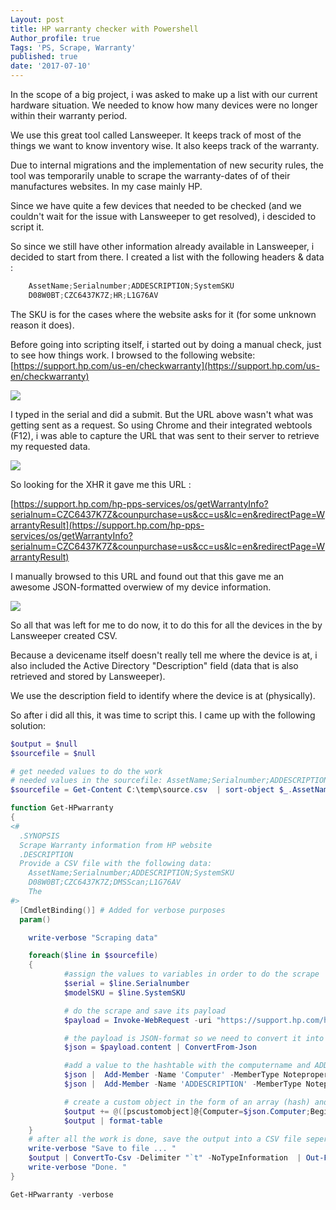 ```yaml
---
Layout: post
title: HP warranty checker with Powershell
Author_profile: true
Tags: 'PS, Scrape, Warranty'
published: true
date: '2017-07-10'
---
```


In the scope of a big project, i was asked to make up a list with our current hardware situation.
We needed to know how many devices were no longer within their warranty period.

We use this great tool called Lansweeper. It keeps track of most of the things we want to know inventory wise. It also keeps track of the warranty.

Due to internal migrations and the implementation of new security rules, the tool was temporarily unable to scrape the warranty-dates of of their manufactures websites. In my case mainly HP.

Since we have quite a few devices that needed to be checked (and we couldn't wait for the issue with Lansweeper to get resolved), i descided to script it.

So since we still have other information already available in Lansweeper, i decided to start from there.
I created a list with the following headers & data :

```javascript
    AssetName;Serialnumber;ADDESCRIPTION;SystemSKU
    D08W0BT;CZC6437K7Z;HR;L1G76AV
```
The SKU is for the cases where the website asks for it (for some unknown reason it does).

Before going into scripting itself, i started out by doing a manual check, just to see how things work. 
I browsed to the following website: [https://support.hp.com/us-en/checkwarranty](https://support.hp.com/us-en/checkwarranty)

![]({{site.baseurl}}/assets/images/scrapeforwarranty/warranty1.PNG)

I typed in the serial and did a submit. But the URL above wasn't what was getting sent as a request. So using Chrome and their integrated webtools (F12), i was able to capture the URL that was sent to their server to retrieve my requested data.

![]({{site.baseurl}}/assets/images/scrapeforwarranty/warranty2.PNG)

So looking for the XHR it gave me this URL : 

[https://support.hp.com/hp-pps-services/os/getWarrantyInfo?serialnum=CZC6437K7Z&counpurchase=us&cc=us&lc=en&redirectPage=WarrantyResult](https://support.hp.com/hp-pps-services/os/getWarrantyInfo?serialnum=CZC6437K7Z&counpurchase=us&cc=us&lc=en&redirectPage=WarrantyResult)

I manually browsed to this URL and found out that this gave me an awesome JSON-formatted overwiew of my device information.


![]({{site.baseurl}}/assets/images/scrapeforwarranty/warranty3.PNG)


So all that was left for me to do now, it to do this for all the devices in the by Lansweeper created CSV. 

Because a devicename itself doesn't really tell me where the device is at, i also included the Active Directory "Description" field (data that is also retrieved and stored by Lansweeper).

We use the description field to identify where the device is at (physically). 

So after i did all this, it was time to script this. I came up with the following solution:

```powershell
$output = $null
$sourcefile = $null

# get needed values to do the work
# needed values in the sourcefile: AssetName;Serialnumber;ADDESCRIPTION;SystemSKU
$sourcefile = Get-Content C:\temp\source.csv  | sort-object $_.AssetName | ConvertFrom-Csv -Delimiter ";"

function Get-HPwarranty
{
<#
  .SYNOPSIS
  Scrape Warranty information from HP website
  .DESCRIPTION
  Provide a CSV file with the following data:
    AssetName;Serialnumber;ADDESCRIPTION;SystemSKU
    D08W0BT;CZC6437K7Z;DMSScan;L1G76AV
    The
#>
  [CmdletBinding()] # Added for verbose purposes
  param()

    write-verbose "Scraping data"

    foreach($line in $sourcefile)
    {
            #assign the values to variables in order to do the scrape
            $serial = $line.Serialnumber
            $modelSKU = $line.SystemSKU

            # do the scrape and save its payload
            $payload = Invoke-WebRequest -uri "https://support.hp.com/hp-pps-services/os/getWarrantyInfo?serialnum=$serial&counpurchase=us&cc=us&lc=en&redirectPage=WarrantyResult&modelNum=$modelSKU"

            # the payload is JSON-format so we need to convert it into a normal object
            $json = $payload.content | ConvertFrom-Json

            #add a value to the hashtable with the computername and ADDESCRIPTION
            $json |  Add-Member -Name 'Computer' -MemberType Noteproperty -Value $line.AssetName
            $json |  Add-Member -Name 'ADDESCRIPTION' -MemberType Noteproperty -Value $line.ADDESCRIPTION

            # create a custom object in the form of an array (hash) and save it
            $output += @([pscustomobject]@{Computer=$json.Computer;BeginDate=$json.overAllWarantyStartDate;EndDate=$json.endDate;SeriesName=$json.newProduct.seriesName.replace(" Small Form Factor PC","").replace(" Notebook PC","");ADDESCRIPTION=$json.ADDESCRIPTION})
            $output | format-table
    }
    # after all the work is done, save the output into a CSV file seperated by tab
    write-verbose "Save to file ... "
    $output | ConvertTo-Csv -Delimiter "`t" -NoTypeInformation  | Out-File -FilePath c:\temp\HPwarranty_scraped.csv -Append -Force
    write-verbose "Done. "
}

Get-HPwarranty -verbose

```
